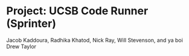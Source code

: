 # Project: UCSB Code Runner (Sprinter)
Jacob Kaddoura, Radhika Khatod, Nick Ray, Will Stevenson, and ya boi Drew Taylor


